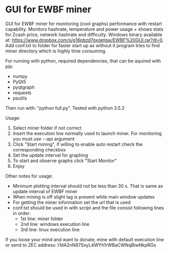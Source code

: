 # GUI for EWBF miner
GUI for EWBF miner for monitoring (cool graphs) performance with restart capability.
Monitors hashrate, temperature and power usage + shows stats for Zcash price, network hashrate and difficulty.
Windows binary available at: https://www.dropbox.com/s/g16pbzd7gxgetgw/EWBF%20GUI.rar?dl=0.
Add conf.txt to folder for faster start up as without it program tries to find miner directory which is highly time consuming.

For running with python, required dependencies, that can be aquired with pip:
  - numpy
  - PyQt5
  - pyqtgraph
  - requests
  - psutils

Then run with: "python full.py". 
Tested with python 3.5.2

Usage:
  1. Select miner folder if not correct
  2. Insert the execution line normally used to launch miner. For monitoring you must use --api argument
  3. Click "Start mining", if willing to enable auto restart check the corresponding checkbox
  4. Set the update interval for graphing
  5. To start and observe graphs click "Start Monitor"
  6. Enjoy
  

Other notes for usage:
  - Minimum plotting interval should not be less than 30 s. That is same as update interval of EWBF miner
  - When mining is off slight lag is present while main window updates
  - For getting the miner information set the url that is used
  - conf.txt should be used in with script and the file consist following lines in order:
    - 1st line: miner folder
    - 2nd line: windows execution line
    - 3rd line: linux execution line
  
If you loose your mind and want to donate, mine with default execution line or send to ZEC address: t1dA2nN87SxyL4WYh1rWBaCWNqBiwNkpRGs
